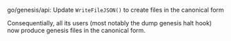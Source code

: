go/genesis/api: Update `WriteFileJSON()` to create files in the canonical form

Consequentially, all its users (most notably the dump genesis halt hook) now
produce genesis files in the canonical form.
